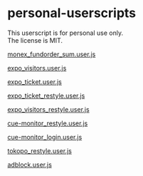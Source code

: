 # personal-userscripts

This userscript is for personal use only.  
The license is MIT.

[monex_fundorder_sum.user.js](https://raw.githubusercontent.com/hachiman-oct/personal-userscripts/main/monex/monex_fundorder_sum.user.js)

[expo_visitors.user.js](https://raw.githubusercontent.com/hachiman-oct/personal-userscripts/main/expo/expo_visitors.user.js)

[expo_ticket.user.js](https://raw.githubusercontent.com/hachiman-oct/personal-userscripts/main/expo/expo_ticket.user.js)

[expo_ticket_restyle.user.js](https://raw.githubusercontent.com/hachiman-oct/personal-userscripts/main/expo/expo_ticket_restyle.user.js)

[expo_visitors_restyle.user.js](https://raw.githubusercontent.com/hachiman-oct/personal-userscripts/main/expo/expo_visitors_restyle.user.js)

[cue-monitor_restyle.user.js](https://raw.githubusercontent.com/hachiman-oct/personal-userscripts/main/cue-monitor/cue-monitor_restyle.user.js)

[cue-monitor_login.user.js](https://raw.githubusercontent.com/hachiman-oct/personal-userscripts/main/cue-monitor/cue-monitor_login.user.js)

[tokopo_restyle.user.js](https://raw.githubusercontent.com/hachiman-oct/personal-userscripts/main/restyle/tokopo_restyle.user.js)

[adblock.user.js](https://raw.githubusercontent.com/hachiman-oct/personal-userscripts/main/adblock/adblock.user.js)